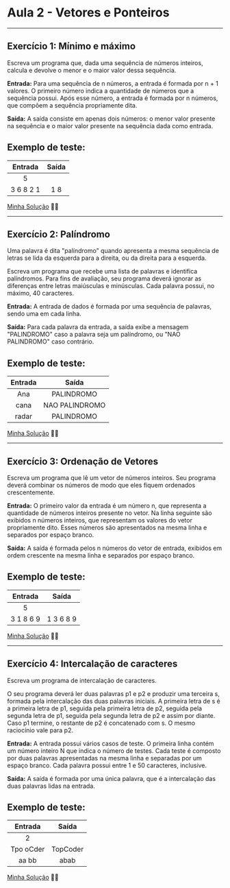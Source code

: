 # Aula 2 - Vetores e Ponteiros

***

## Exercício 1: Mínimo e máximo
Escreva um programa que, dada uma sequência de números inteiros, calcula e devolve o menor e o maior valor dessa sequência.

**Entrada:** Para uma sequência de n números, a entrada é formada por n + 1 valores. O primeiro número indica a quantidade de números que a sequência possui. Após esse número, a entrada é formada por n números, que compõem a sequência propriamente dita.

**Saída:** A saída consiste em apenas dois números: o menor valor presente na sequência e o maior valor presente na sequência dada como entrada.

Exemplo de teste:
---
Entrada|Saída
:---: | :---:
5|
3 6 8 2 1|1 8

[Minha Solução](https://github.com/jpampereira/Algoritmos-e-Estruturas-de-Dados/blob/master/Aula%202%20-%20Vetores%20e%20Ponteiros/exercicio1.c)
:man_technologist:

***

## Exercício 2: Palíndromo
Uma palavra é dita "palíndromo" quando apresenta a mesma sequência de letras se lida da esquerda para a direita, ou da direita para a esquerda.

Escreva um programa que recebe uma lista de palavras e identifica palíndromos. Para fins de avaliação, seu programa deverá ignorar as diferenças entre letras maiúsculas e minúsculas. Cada palavra possui, no máximo, 40 caracteres.

**Entrada:** A entrada de dados é formada por uma sequência de palavras, sendo uma em cada linha.

**Saída:** Para cada palavra da entrada, a saída exibe a mensagem "PALINDROMO" caso a palavra seja um palíndromo, ou "NAO PALINDROMO" caso contrário.

Exemplo de teste:
---
Entrada|Saída
:---: | :---:
Ana|PALINDROMO
cana|NAO PALINDROMO
radar|PALINDROMO

[Minha Solução](https://github.com/jpampereira/Algoritmos-e-Estruturas-de-Dados/blob/master/Aula%202%20-%20Vetores%20e%20Ponteiros/exercicio2.c)
:man_technologist:

***

## Exercício 3: Ordenação de Vetores
Escreva um programa que lê um vetor de números inteiros. Seu programa deverá combinar os números de modo que eles fiquem ordenados crescentemente.

**Entrada:** O primeiro valor da entrada é um número n, que representa a quantidade de números inteiros presente no vetor. Na linha seguinte são exibidos n números inteiros, que representam os valores do vetor propriamente dito. Esses números são apresentados na mesma linha e separados por espaço branco.

**Saída:** A saída é formada pelos n números do vetor de entrada, exibidos em ordem crescente na mesma linha e separados por espaço branco.

 Exemplo de teste:
---
Entrada|Saída
:---: | :---:
5|
3 1 8 6 9|1 3 6 8 9

[Minha Solução](https://github.com/jpampereira/Algoritmos-e-Estruturas-de-Dados/blob/master/Aula%202%20-%20Vetores%20e%20Ponteiros/exercicio3.c)
:man_technologist:

***

## Exercício 4: Intercalação de caracteres 
Escreva um programa de intercalação de caracteres. 

O seu programa deverá ler duas palavras p1 e p2 e produzir uma terceira s, formada pela intercalação das duas palavras iniciais. A primeira letra de s é a primeira letra de p1, seguida pela primeira letra de p2, seguida pela segunda letra de p1, seguida pela segunda letra de p2 e assim por diante. Caso p1 termine, o restante de p2 é concatenado com s. O mesmo raciocínio vale para p2.

**Entrada:** A entrada possui vários casos de teste. O primeira linha contém um número inteiro N que indica o número de testes. Cada teste é composto por duas palavras apresentadas na mesma linha e separadas por um espaço branco. Cada palavra possui entre 1 e 50 caracteres, inclusive.

**Saída:** A saída é formada por uma única palavra, que é a intercalação das duas palavras lidas na entrada.

Exemplo de teste:
---
Entrada|Saída
:---: | :---:
2|
Tpo oCder|TopCoder
aa bb|abab

[Minha Solução](https://github.com/jpampereira/Algoritmos-e-Estruturas-de-Dados/blob/master/Aula%202%20-%20Vetores%20e%20Ponteiros/exercicio4.c)
:man_technologist:
